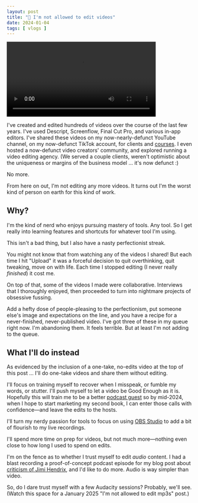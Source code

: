 ```yaml
---
layout: post
title: "🎥 I'm not allowed to edit videos"
date: 2024-01-04
tags: [ vlogs ]
---
```


<video width="80%" controls><source src="https://video.sjc1.vultrobjects.com/2024-01-04_09-31-25-not-allowed-to-edit-videos.mp4" type="video/mp4"></video>

I've created and edited hundreds of videos over the course of the last few years. I've used Descript, Screenflow, Final Cut Pro, and various in-app editors. I've shared these videos on my now-nearly-defunct YouTube channel, on my now-defunct TikTok account, for clients and [courses](/courses). I even hosted a now-defunct video creators' community, and explored running a video editing agency. (We served a couple clients, weren't optimistic about the uniqueness or margins of the business model ... it's now defunct :)

No more.

From here on out, I'm not editing any more videos. It turns out I'm the worst kind of person on earth for this kind of work.

## Why?

I'm the kind of nerd who enjoys pursuing mastery of tools. Any tool. So I get really into learning features and shortcuts for whatever tool I'm using.

This isn't a bad thing, but I also have a nasty perfectionist streak.

You might not know that from watching any of the videos I shared! But each time I hit "Upload" it was a forceful decision to quit overthinking, quit tweaking, move on with life. Each time I stopped editing (I never really _finished_) it cost me.

On top of that, some of the videos I made were collaborative. Interviews that I thoroughly enjoyed, then proceeded to turn into nightmare projects of obsessive fussing.

Add a hefty dose of people-pleasing to the perfectionism, put someone else's image and expectations on the line, and you have a recipe for a never-finished, never-published video. I've got three of these in my queue right now. I'm abandoning them. It feels terrible. But at least I'm not adding to the queue.

## What I'll do instead

As evidenced by the inclusion of a one-take, no-edits video at the top of this post ... I'll do one-take videos and share them without editing.

I'll focus on training myself to recover when I misspeak, or fumble my words, or stutter. I'll push myself to let a video be Good Enough as it is. Hopefully this will train me to be a better [podcast guest](/guest-spots) so by mid-2024, when I hope to start marketing my second book, I can enter those calls with confidence—and leave the edits to the hosts.

I'll turn my nerdy passion for tools to focus on using [OBS Studio](https://obsproject.com/) to add a bit of flourish to my live recordings.

I'll spend more time on prep for videos, but not much more—nothing even close to how long I used to spend on edits.

I'm on the fence as to whether I trust myself to edit _audio_ content. I had a blast recording a proof-of-concept podcast episode for my blog post about [criticism of Jimi Hendrix](https://onestar.world/jimi-hendrix/), and I'd like to do more. Audio is way simpler than video.

So, do I dare trust myself with a few Audacity sessions? Probably, we'll see. (Watch this space for a January 2025 "I'm not allowed to edit mp3s" post.)

